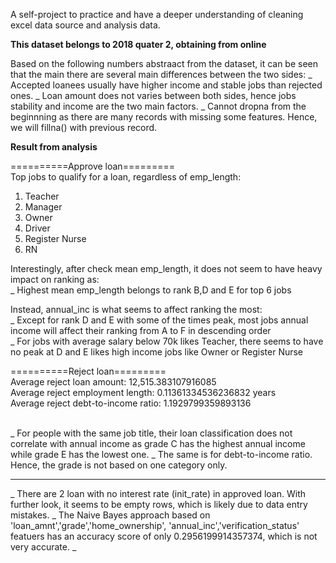 A self-project to practice and have a deeper understanding of cleaning excel data source and analysis data.

**This dataset belongs to 2018 quater 2, obtaining from online**

Based on the following numbers abstraact from the dataset, it can be seen that the main there are several main differences between the two sides:
  _ Accepted loanees usually have higher income and stable jobs than rejected ones.
  _ Loan amount does not varies between both sides, hence jobs stability and income are the two main factors.
  _ Cannot dropna from the beginnning as there are many records with missing some features. Hence, we will fillna() with previous record.

**Result from analysis**

==========Approve loan========= <br />
Top jobs to qualify for a loan, regardless of emp_length:
1)	Teacher
2) 	Manager
3)	Owner
4)	Driver
5)	Register Nurse
6) 	RN

Interestingly, after check mean emp_length, it does not seem to have heavy impact on ranking as: <br/>
_ Highest mean emp_length belongs to rank B,D and E for top 6 jobs

Instead, annual_inc is what seems to affect ranking the most: <br/>
_ Except for rank D and E with some of the times peak, most jobs annual income will affect their ranking from A to F in descending order <br/>
_ For jobs with average salary below 70k likes Teacher, there seems to have no peak at D and E likes high income jobs like Owner or Register Nurse<br/>

==========Reject loan========= <br />
Average reject loan amount: 12,515.383107916085 <br />
Average reject employment length: 0.11361334536236832 years <br />
Average reject debt-to-income ratio: 1.1929799359893136 <br /><br />


_ For people with the same job title, their loan classification does not correlate with annual income as grade C has the highest annual income while grade E has the lowest one.
_ The same is for debt-to-income ratio. Hence, the grade is not based on one category only.

---------------------------------------------------------------------------------------------
_ There are 2 loan with no interest rate (init_rate) in approved loan. With further look, it seems to be empty rows, which is likely due to data entry mistakes.
_ The Naive Bayes approach based on 'loan_amnt','grade','home_ownership', 'annual_inc','verification_status' featuers has an accuracy score of only 0.2956199914357374, which is not very accurate.
_ 

